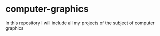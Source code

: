 # computer-graphics
In this repository I will include all my projects of the subject of computer graphics
